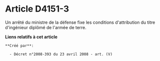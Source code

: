 # Article D4151-3

Un arrêté du ministre de la défense fixe les conditions d'attribution du titre d'ingénieur diplômé de l'armée de terre.

**Liens relatifs à cet article**

	**Créé par**:

	  - Décret n°2008-393 du 23 avril 2008 - art. (V)
